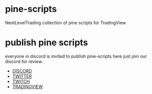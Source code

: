 # pine-scripts
NextLevelTrading collection of pine scripts for TradingView

# publish pine scripts
everyone in discord is invited to publish pine-scripts here just join our discord for review.

* [DISCORD](https://discord.gg/gnamCVkSfa)
* [TWITTER](https://twitter.com/NextLevel_TRADE)
* [TWITCH](https://www.twitch.tv/nextleveltrading)
* [TRADINGVIEW](https://de.tradingview.com/u/NEXT-LEVEL/)
